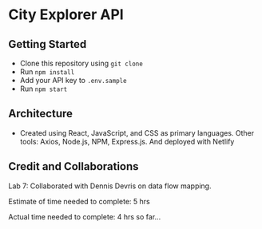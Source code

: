 # City Explorer API

## Getting Started

- Clone this repository using `git clone`
- Run `npm install`
- Add your API key to `.env.sample`
- Run `npm start`

## Architecture

- Created using React, JavaScript, and CSS as primary languages. Other tools: Axios, Node.js, NPM, Express.js. And deployed with Netlify

## Credit and Collaborations

Lab 7: Collaborated with Dennis Devris on data flow mapping.

Estimate of time needed to complete: 5 hrs

Actual time needed to complete: 4 hrs so far...